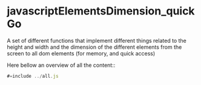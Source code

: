 # javascriptElementsDimension_quickGo
A set of different functions that implement different things related to the height and width and the dimension of the different elements from the screen to all dom elements (for memory, and quick access)

Here bellow an overview of all the content::

```javascript
#=include ../all.js
```